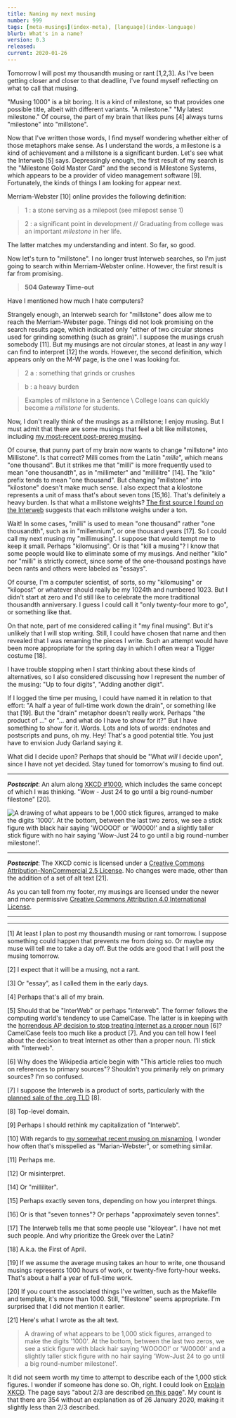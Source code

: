 ```yaml
---
title: Naming my next musing
number: 999
tags: [meta-musings](index-meta), [language](index-language)
blurb: What's in a name?
version: 0.3
released: 
current: 2020-01-26
---
```

Tomorrow I will post my thousandth musing or rant [1,2,3].  As I've
been getting closer and closer to that deadline, I've found myself
reflecting on what to call that musing.

"Musing 1000" is a bit boring.  It is a kind of milestone, so that provides
one possible title, albeit with different variants.  "A milestone."  "My
latest milestone."  Of course, the part of my brain that likes puns [4] 
always turns "milestone" into "millstone".

Now that I've written those words, I find myself wondering whether
either of those metaphors make sense.  As I understand the words,
a milestone is a kind of achievement and a millstone is a significant
burden.  Let's see what the Interweb [5] says.  Depressingly enough,
the first result of my search is the "Milestone Gold Master Card"
and the second is Milestone Systems, which appears to be a provider
of video management software [9].  Fortunately, the kinds of things
I am looking for appear next.

Merriam-Webster [10] online provides the following definition:

> 1 : a stone serving as a milepost (see milepost sense 1)

> 2 : a significant point in development // Graduating from college was an important *milestone* in her life.

The latter matches my understanding and intent.  So far, so good.

Now let's turn to "millstone".  I no longer trust Interweb searches,
so I'm just going to search within Merriam-Webster online.  However,
the first result is far from promising.

> **504 Gateway Time-out**

Have I mentioned how much I hate computers?

Strangely enough, an Interweb search for "millstone" does allow me
to reach the Merriam-Webster page.  Things did not look promising
on the search results page, which indicated only "either of two
circular stones used for grinding something (such as grain)".  I
suppose the musings crush somebody [11].  But my musings are not
circular stones, at least in any way I can find to interpret [12]
the words.  However, the second definition, which appears only on
the M-W page, is the one I was looking for.

> 2 a : something that grinds or crushes

> b : a heavy burden

> Examples of millstone in a Sentence \\ College loans can quickly become a *millstone* for students.  

Now, I don't really think of the musings as a millstone; I enjoy musing.  But
I must admit that there are some musings that feel a bit like millstones,
including [my most-recent post-prereg musing](post-prereg-2020S).

Of course, that punny part of my brain now wants to change "millstone"
into Millistone".  Is that correct?  Milli comes from the Latin
"_mille_", which means "one thousand". But it strikes me that "milli"
is more frequently used to mean "one thousand*th*", as in "millimeter"
and "millilitre" [14].  The "kilo" prefix tends to mean "one thousand".
But changing "millstone" into "kilostone" doesn't make much sense.  I
also expect that a kilostone represents a unit of mass that's about
seven tons [15,16].  That's definitely a heavy burden.  Is that what
a millstone weights?  [The first source I found on the Interweb](http://hudsonvalleygeologist.blogspot.com/2014/12/how-much-does-millstone-weigh.html)
suggests that each millstone weighs under a ton.

Wait!  In some cases, "milli" is used to mean "one thousand" rather 
"one thousandth", such as in "millennium", or one thousand years [17].
So I could call my next musing my "millimusing".  I suppose that would
tempt me to keep it small.  Perhaps "kilomusing".  Or is that
"kill a musing"?  I know that some people would like to eliminate
some of my musings.  And neither "kilo" nor "milli" is strictly correct,
since some of the one-thousand postings have been rants and others
were labeled as "essays".

Of course, I'm a computer scientist, of sorts, so my "kilomusing" or
"kilopost" or whatever should really be my 1024th and numbered 1023.
But I didn't start at zero and I'd still like to celebrate the
more traditional thousandth anniversary.  I guess I could call it
"only twenty-four more to go", or something like that.

On that note, part of me considered calling it "my final musing".
But it's unlikely that I will stop writing.  Still, I could have
chosen that name and then revealed that I was renaming the pieces
I write.  Such an attempt would have been more appropriate for the
spring day in which I often wear a Tigger costume [18].

I have trouble stopping when I start thinking about these kinds of
alternatives, so I also considered discussing how I represent the
number of the musing: "Up to four digits", "Adding another digit".

If I logged the time per musing, I could have named it in relation
to that effort: "A half a year of full-time work down the drain",
or something like that [19].  But the "drain" metaphor doesn't
really work.  Perhaps "the product of ..." or "... and what do I
have to show for it?"  But I have something to show for it.  Words.
Lots and lots of words: endnotes and postscripts and puns, oh my.
Hey!  That's a good potential title.  You just have to envision
Judy Garland saying it.

What did I decide upon?  Perhaps that should be "What *will* I
decide upon", since I have not yet decided.  Stay tuned for tomorrow's
musing to find out.

---

**_Postscript_**: An alum along [XKCD #1000](https://xkcd.com/1000/),
which includes the same concept of which I was thinking.  "Wow -
Just 24 to go until a big round-number filestone" [20].

<img src="https://imgs.xkcd.com/comics/1000_comics.png" alt="A drawing of what appears to be 1,000 stick figures, arranged to make the digits '1000'.  At the bottom, between the last two zeros, we see a stick figure with black hair saying 'WOOOO!' or 'W0000!' and a slightly taller stick figure with no hair saying 'Wow-Just 24 to go until a big round-number milestone!'.">

---

**_Postscript_**: The XKCD comic is licensed under a [Creative Commons Attribution-NonCommercial 2.5 License](https://creativecommons.org/licenses/by-nc/2.5/).   No changes were made, other than the addition of a set of alt text [21].

As you can tell from my footer, my musings are licensed under the newer and more permissive [Creative Commons Attribution 4.0 International License](https://creativecommons.org/licenses/by/4.0/).

---

---

[1] At least I plan to post my thousandth musing or rant tomorrow.  I suppose
something could happen that prevents me from doing so.  Or maybe my muse will
tell me to take a day off.  But the odds are good that I will post the musing
tomorrow.

[2] I expect that it will be a musing, not a rant.  

[3] Or "essay", as I called them in the early days.

[4] Perhaps that's all of my brain.

[5] Should that be "InterWeb" or perhaps "interweb".  The former
follows the computing world's tendency to use CamelCase.  The latter
is in keeping with the [horrendous AP decision to stop treating
Internet as a proper
noun](https://en.wikipedia.org/wiki/Capitalization_of_Internet)
[6]?  CamelCase feels too much like a product [7].  And you can tell
how I feel about the decision to treat Internet as other than a proper
noun.  I'll stick with "Interweb".

[6] Why does the Wikipedia article begin with "This article relies
too much on references to primary sources"?  Shouldn't you primarily
rely on primary sources?  I'm so confused.

[7] I suppose the Interweb is a product of sorts, particularly with the
[planned sale of the .org TLD](https://slate.com/technology/2020/01/what-to-know-about-the-controversy-over-the-sale-of-org.html) [8].

[8] Top-level domain.

[9] Perhaps I should rethink my capitalization of "Interweb".

[10] With regards to [my somewhat recent musing on misnaming](misnaming-2019-12-08), I wonder how often that's misspelled as "Marian-Webster", or something similar.

[11] Perhaps me.

[12] Or misinterpret.

[14] Or "milliliter".

[15] Perhaps exactly seven tons, depending on how you interpret things.

[16] Or is that "seven tonnes"?  Or perhaps "approximately seven tonnes".

[17] The Interweb tells me that some people use "kiloyear".  I have not
met such people.  And why prioritize the Greek over the Latin?

[18] A.k.a. the First of April.

[19] If we assume the average musing takes an hour to write, one thousand
musings represents 1000 hours of work, or twenty-five forty-hour weeks.
That's about a half a year of full-time work.

[20] If you count the associated things I've written, such as the Makefile
and template, it's more than 1000.  Still, "filestone" seems appropriate.
I'm surprised that I did not mention it earlier.

[21] Here's what I wrote as the alt text.

> A drawing of what appears to be 1,000 stick figures, arranged to make the digits '1000'.  At the bottom, between the last two zeros, we see a stick figure with black hair saying 'WOOOO!' or 'W0000!' and a slightly taller stick figure with no hair saying 'Wow-Just 24 to go until a big round-number milestone!'.

It did not seem worth my time to attempt to describe each of the 1,000 stick
figures.  I wonder if someone has done so.  Oh, right. I could look on
[Explain XKCD](https://www.explainxkcd.com/wiki/index.php/1000:_1000_Comics).
The page says "about 2/3 are described [on this page](https://www.explainxkcd.com/wiki/index.php/1000:_1000_Comics/1000_characters)".  My count is that there are 354 without an explanation as of 26 January 2020, making it slightly less than 2/3 described.

